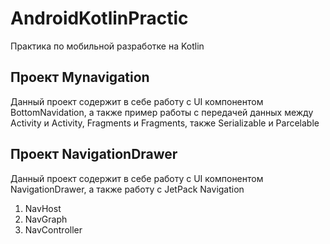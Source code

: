 # AndroidKotlinPractic
Практика по мобильной разработке на Kotlin

## Проект Mynavigation
Данный проект содержит в себе работу с UI компонентом BottomNavidation, 
а также пример работы с передачей данных между Activity и Activity, 
Fragments и Fragments, также Serializable и Parcelable

## Проект NavigationDrawer
Данный проект содержит в себе работу с UI компонентом NavigationDrawer, а также работу с
JetPack Navigation 
1. NavHost
2. NavGraph
3. NavController